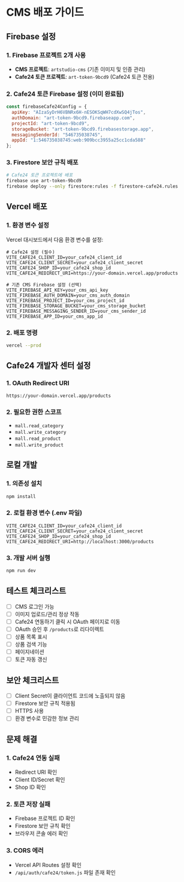 # CMS 배포 가이드

## Firebase 설정

### 1. Firebase 프로젝트 2개 사용
- **CMS 프로젝트**: `artstudio-cms` (기존 이미지 및 인증 관리)
- **Cafe24 토큰 프로젝트**: `art-token-9bcd9` (Cafe24 토큰 전용)

### 2. Cafe24 토큰 Firebase 설정 (이미 완료됨)
```javascript
const firebaseCafe24Config = {
  apiKey: "AIzaSyDrH6VBNRx6H-nESOKSqWH7cdXwSQ4jTos",
  authDomain: "art-token-9bcd9.firebaseapp.com",
  projectId: "art-token-9bcd9",
  storageBucket: "art-token-9bcd9.firebasestorage.app",
  messagingSenderId: "546735038745",
  appId: "1:546735038745:web:909bcc3955a25cc1cda588"
};
```

### 3. Firestore 보안 규칙 배포
```bash
# Cafe24 토큰 프로젝트에 배포
firebase use art-token-9bcd9
firebase deploy --only firestore:rules -f firestore-cafe24.rules
```

## Vercel 배포

### 1. 환경 변수 설정
Vercel 대시보드에서 다음 환경 변수를 설정:

```env
# Cafe24 설정 (필수)
VITE_CAFE24_CLIENT_ID=your_cafe24_client_id
VITE_CAFE24_CLIENT_SECRET=your_cafe24_client_secret  
VITE_CAFE24_SHOP_ID=your_cafe24_shop_id
VITE_CAFE24_REDIRECT_URI=https://your-domain.vercel.app/products

# 기존 CMS Firebase 설정 (선택)
VITE_FIREBASE_API_KEY=your_cms_api_key
VITE_FIREBASE_AUTH_DOMAIN=your_cms_auth_domain
VITE_FIREBASE_PROJECT_ID=your_cms_project_id
VITE_FIREBASE_STORAGE_BUCKET=your_cms_storage_bucket
VITE_FIREBASE_MESSAGING_SENDER_ID=your_cms_sender_id
VITE_FIREBASE_APP_ID=your_cms_app_id
```

### 2. 배포 명령
```bash
vercel --prod
```

## Cafe24 개발자 센터 설정

### 1. OAuth Redirect URI
```
https://your-domain.vercel.app/products
```

### 2. 필요한 권한 스코프
- `mall.read_category`
- `mall.write_category`
- `mall.read_product`
- `mall.write_product`

## 로컬 개발

### 1. 의존성 설치
```bash
npm install
```

### 2. 로컬 환경 변수 (.env 파일)
```env
VITE_CAFE24_CLIENT_ID=your_cafe24_client_id
VITE_CAFE24_CLIENT_SECRET=your_cafe24_client_secret
VITE_CAFE24_SHOP_ID=your_cafe24_shop_id
VITE_CAFE24_REDIRECT_URI=http://localhost:3000/products
```

### 3. 개발 서버 실행
```bash
npm run dev
```

## 테스트 체크리스트

- [ ] CMS 로그인 가능
- [ ] 이미지 업로드/관리 정상 작동
- [ ] Cafe24 연동하기 클릭 시 OAuth 페이지로 이동
- [ ] OAuth 승인 후 `/products`로 리다이렉트
- [ ] 상품 목록 표시
- [ ] 상품 검색 기능
- [ ] 페이지네이션
- [ ] 토큰 자동 갱신

## 보안 체크리스트

- [ ] Client Secret이 클라이언트 코드에 노출되지 않음
- [ ] Firestore 보안 규칙 적용됨
- [ ] HTTPS 사용
- [ ] 환경 변수로 민감한 정보 관리

## 문제 해결

### 1. Cafe24 연동 실패
- Redirect URI 확인
- Client ID/Secret 확인
- Shop ID 확인

### 2. 토큰 저장 실패
- Firebase 프로젝트 ID 확인
- Firestore 보안 규칙 확인
- 브라우저 콘솔 에러 확인

### 3. CORS 에러
- Vercel API Routes 설정 확인
- `/api/auth/cafe24/token.js` 파일 존재 확인